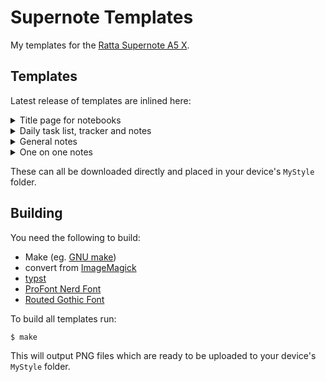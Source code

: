 # Supernote Templates

My templates for the [Ratta Supernote A5 X](https://supernote.com/products/supernote?variant=40709925208255).

## Templates

Latest release of templates are inlined here:

<details>
    <summary>Title page for notebooks</summary>
        <img src="https://github.com/jbro/supernote-templates/releases/latest/download/title-page.png">
</details>

<details>
    <summary>Daily task list, tracker and notes</summary>
        <img src="https://github.com/jbro/supernote-templates/releases/latest/download/work-daily.png">
</details>

<details>
    <summary>General notes</summary>
        <img src="https://github.com/jbro/supernote-templates/releases/latest/download/work-notes.png">
</details>

<details>
    <summary>One on one notes</summary>
        <img src="https://github.com/jbro/supernote-templates/releases/latest/download/work-one-on-one.png">
</details>

These can all be downloaded directly and placed in your device's `MyStyle` folder.

## Building

You need the following to build:

- Make (eg. [GNU make](https://www.gnu.org/software/make/))
- convert from [ImageMagick](https://imagemagick.org/index.php)
- [typst](https://github.com/typst/typst)
- [ProFont Nerd Font](https://github.com/ryanoasis/nerd-fonts/releases/download/v3.0.2/ProFont.zip)
- [Routed Gothic Font](https://webonastick.com/fonts/routed-gothic/download/routed-gothic-ttf.zip)


To build all templates run:

```console
$ make
```

This will output PNG files which are ready to be uploaded to your device's `MyStyle` folder.
